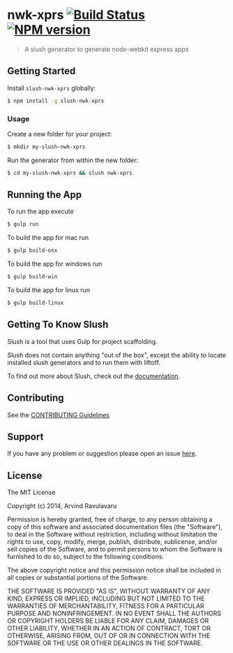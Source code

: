 # nwk-xprs [![Build Status](https://secure.travis-ci.org/arvindr21/slush-nwk-xprs.png?branch=master)](https://travis-ci.org/arvindr21/slush-nwk-xprs) [![NPM version](https://badge-me.herokuapp.com/api/npm/slush-nwk-xprs.png)](http://badges.enytc.com/for/npm/slush-nwk-xprs)

> A slush generator to generate node-webkit express apps


## Getting Started

Install `slush-nwk-xprs` globally:

```bash
$ npm install -g slush-nwk-xprs
```

### Usage

Create a new folder for your project:

```bash
$ mkdir my-slush-nwk-xprs
```

Run the generator from within the new folder:

```bash
$ cd my-slush-nwk-xprs && slush nwk-xprs
```

## Running the App

To run the app execute 

```bash
$ gulp run
```

To build the app for mac run

```bash
$ gulp build-osx
```

To build the app for windows run

```bash
$ gulp build-win
```

To build the app for linux run

```bash
$ gulp build-linux
```

## Getting To Know Slush

Slush is a tool that uses Gulp for project scaffolding.

Slush does not contain anything "out of the box", except the ability to locate installed slush generators and to run them with liftoff.

To find out more about Slush, check out the [documentation](https://github.com/klei/slush).

## Contributing

See the [CONTRIBUTING Guidelines](https://github.com/arvindr21/slush-nwk-xprs/blob/master/CONTRIBUTING.md)

## Support
If you have any problem or suggestion please open an issue [here](https://github.com/arvindr21/slush-nwk-xprs/issues).

## License 

The MIT License

Copyright (c) 2014, Arvind Ravulavaru

Permission is hereby granted, free of charge, to any person
obtaining a copy of this software and associated documentation
files (the "Software"), to deal in the Software without
restriction, including without limitation the rights to use,
copy, modify, merge, publish, distribute, sublicense, and/or sell
copies of the Software, and to permit persons to whom the
Software is furnished to do so, subject to the following
conditions:

The above copyright notice and this permission notice shall be
included in all copies or substantial portions of the Software.

THE SOFTWARE IS PROVIDED "AS IS", WITHOUT WARRANTY OF ANY KIND,
EXPRESS OR IMPLIED, INCLUDING BUT NOT LIMITED TO THE WARRANTIES
OF MERCHANTABILITY, FITNESS FOR A PARTICULAR PURPOSE AND
NONINFRINGEMENT. IN NO EVENT SHALL THE AUTHORS OR COPYRIGHT
HOLDERS BE LIABLE FOR ANY CLAIM, DAMAGES OR OTHER LIABILITY,
WHETHER IN AN ACTION OF CONTRACT, TORT OR OTHERWISE, ARISING
FROM, OUT OF OR IN CONNECTION WITH THE SOFTWARE OR THE USE OR
OTHER DEALINGS IN THE SOFTWARE.

